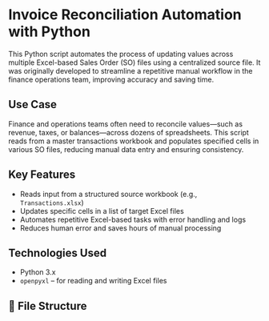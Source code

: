 # Invoice Reconciliation Automation with Python

This Python script automates the process of updating values across multiple Excel-based Sales Order (SO) files using a centralized source file. It was originally developed to streamline a repetitive manual workflow in the finance operations team, improving accuracy and saving time.

## Use Case

Finance and operations teams often need to reconcile values—such as revenue, taxes, or balances—across dozens of spreadsheets. This script reads from a master transactions workbook and populates specified cells in various SO files, reducing manual data entry and ensuring consistency.

## Key Features

- Reads input from a structured source workbook (e.g., `Transactions.xlsx`)
- Updates specific cells in a list of target Excel files
- Automates repetitive Excel-based tasks with error handling and logs
- Reduces human error and saves hours of manual processing

## Technologies Used

- Python 3.x
- `openpyxl` – for reading and writing Excel files

## 📂 File Structure
